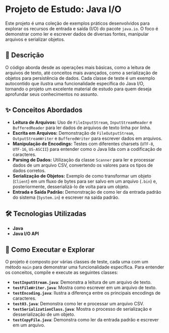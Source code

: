 # Projeto de Estudo: Java I/O

Este projeto é uma coleção de exemplos práticos desenvolvidos para explorar os recursos de entrada e saída (I/O) do pacote `java.io`. O foco é demonstrar como ler e escrever dados de diversas fontes, manipular arquivos e serializar objetos.

## 📜 Descrição

O código aborda desde as operações mais básicas, como a leitura de arquivos de texto, até conceitos mais avançados, como a serialização de objetos para persistência de dados. Cada classe de teste é um exemplo autocontido que ilustra uma funcionalidade específica do Java I/O, tornando o projeto um excelente material de estudo para quem deseja aprofundar seus conhecimentos no assunto.

## ✨ Conceitos Abordados

* **Leitura de Arquivos:** Uso de `FileInputStream`, `InputStreamReader` e `BufferedReader` para ler dados de arquivos de texto linha por linha.
* **Escrita em Arquivos:** Demonstração de `FileOutputStream`, `OutputStreamWriter` e `BufferedWriter` para escrever dados em arquivos.
* **Manipulação de Encodings:** Testes com diferentes charsets (`UTF-8`, `UTF-16`, `US-ASCII`) para entender como o Java lida com a codificação de caracteres.
* **Parsing de Dados:** Utilização da classe `Scanner` para ler e processar dados de um arquivo CSV, convertendo os valores para os tipos de dados corretos.
* **Serialização de Objetos:** Exemplo de como transformar um objeto (`Client`) em um fluxo de bytes para ser salvo em um arquivo (`.bin`) e, posteriormente, desserializá-lo de volta para um objeto.
* **Entrada e Saída Padrão:** Demonstração de como ler da entrada padrão do sistema (`System.in`) e escrever na saída padrão.

## 🛠️ Tecnologias Utilizadas

* **Java**
* **Java I/O API**

## 🚀 Como Executar e Explorar

O projeto é composto por várias classes de teste, cada uma com um método `main` para demonstrar uma funcionalidade específica. Para entender os conceitos, compile e execute as seguintes classes:

* **`testInputStream.java`**: Demonstra a leitura de um arquivo de texto.
* **`testFileWriter.java`**: Mostra como escrever em um arquivo de texto.
* **`testEncoding.java`**: Ilustra a diferença entre os principais encodings de caracteres.
* **`test03.java`**: Demonstra como ler e processar um arquivo CSV.
* **`testSerializationClass.java`**: Mostra o processo de serialização e desserialização de um objeto.
* **`testCopyFile.java`**: Demonstra como ler da entrada padrão e escrever em um arquivo.